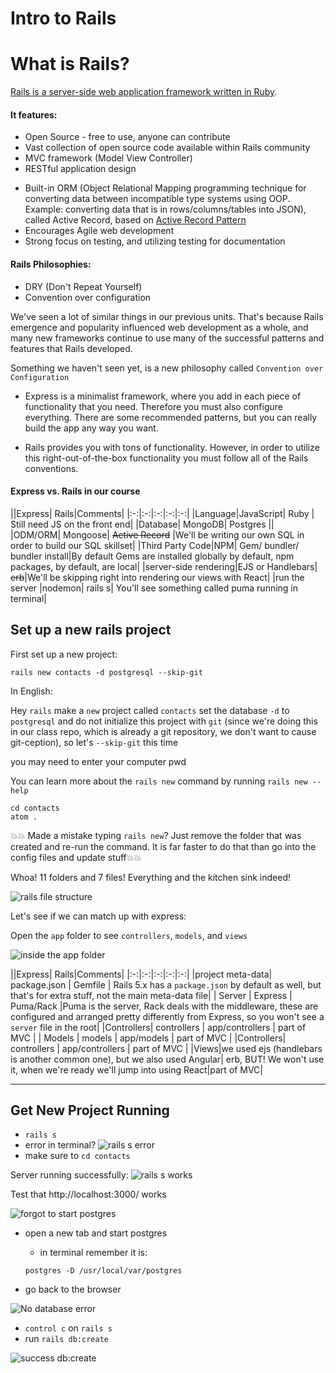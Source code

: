 # Intro to Rails

# What is Rails?
[Rails is a server-side web application framework written in Ruby](https://en.wikipedia.org/wiki/Ruby_on_Rails).

#### It features:
- Open Source - free to use, anyone can contribute
- Vast collection of open source code available within Rails community
- MVC framework (Model View Controller)
- RESTful application design
<!-- - Built-in server-side rendering with .erb (**E**mbedded **R**u**B**y) -->

- Built-in ORM (Object Relational Mapping  programming technique for converting
   data between incompatible type systems using OOP. Example: converting data that is in rows/columns/tables into JSON), called Active Record, based on [Active Record Pattern](https://en.wikipedia.org/wiki/Active_record_pattern)
- Encourages Agile web development
- Strong focus on testing, and utilizing testing for documentation

#### Rails Philosophies:
- DRY (Don't Repeat Yourself)
- Convention over configuration

We've seen a lot of similar things in our previous units. That's because Rails emergence and popularity influenced web development as a whole, and many new frameworks continue to use many of the successful patterns and features that Rails developed.

Something we haven't seen yet, is a new philosophy called `Convention over Configuration`

- Express is a minimalist framework, where you add in each piece of functionality that you need. Therefore you must also configure everything. There are some recommended patterns, but you can really build the app any way you want.

- Rails provides you with tons of functionality. However, in order to utilize this right-out-of-the-box functionality you must follow all of the Rails conventions.

#### Express vs. Rails in our course

||Express| Rails|Comments|
|:-:|:-:|:-:|:-:|:-:|
|Language|JavaScript| Ruby | Still need JS on the front end|
|Database| MongoDB| Postgres ||
|ODM/ORM| Mongoose| ~~Active Record~~ |We'll be writing our own SQL in order to build our SQL skillset|
|Third Party Code|NPM| Gem/ bundler/ bundler install|By default Gems are installed globally by default, npm packages, by default, are local|
|server-side rendering|EJS or Handlebars| ~~erb~~|We'll be skipping right into rendering our views with React|
|run the server |nodemon| rails s| You'll see something called puma running in terminal|


## Set up a new rails project

First set up a new project:

```
rails new contacts -d postgresql --skip-git
```

In English:

Hey `rails` make a `new` project called `contacts` set the database `-d` to `postgresql` and do not initialize this project with `git` (since we're doing this in our class repo, which is already a git repository, we don't want to cause git-ception), so let's `--skip-git` this time

you may need to enter your computer pwd

You can learn more about the `rails new` command by running
`rails new --help`

```
cd contacts
atom .
```

💥💥 Made a mistake typing `rails new`? Just remove the folder that was created and re-run the command. It is far faster to do that than go into the config files and update stuff💥💥

Whoa! 11 folders and 7 files! Everything and the kitchen sink indeed!

![rails file structure](https://i.imgur.com/fIH8YIy.png)

Let's see if we can match up with express:

Open the `app` folder to see `controllers`, `models`,  and `views`

![inside the app folder ](https://i.imgur.com/Pha6qSK.png)


||Express| Rails|Comments|
|:-:|:-:|:-:|:-:|:-:|
|project meta-data| package.json | Gemfile | Rails 5.x has a `package.json` by default as well, but that's for extra stuff, not the main meta-data file|
| Server | Express | Puma/Rack |Puma is the server, Rack deals with the middleware, these are configured and arranged pretty differently from Express, so you won't see a `server` file in the root|
|Controllers| controllers | app/controllers | part of MVC |
| Models | models | app/models | part of MVC |
|Controllers| controllers | app/controllers | part of MVC |
|Views|we used ejs (handlebars is another common one), but we also used Angular| erb, BUT! We won't use it, when we're ready we'll jump into using React|part of MVC|

---
## Get New Project Running

- `rails s`
 - error in terminal?
 ![rails s error](https://i.imgur.com/aGUaN70.png)
 - make sure to `cd contacts`

Server running successfully:
![rails s works](https://i.imgur.com/CNhfeN5.png)


 Test that http://localhost:3000/ works

 ![forgot to start postgres](https://i.imgur.com/87yDFUJ.png)

- open a new tab and start postgres
  - in terminal remember it is:

  ```
  postgres -D /usr/local/var/postgres
  ```

- go back to the browser

![No database error](https://i.imgur.com/fWAB5Wj.png)

- `control c`  on `rails s`
- run `rails db:create`

![success db:create](https://i.imgur.com/f8Caedy.png)
